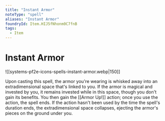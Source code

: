 ```yaml
---
title: "Instant Armor"
noteType: "spell"
aliases: "Instant Armor"
foundryId: Item.HIJ5fNhonm0C7fnB
tags:
  - Item
---
```


# Instant Armor
![[systems-pf2e-icons-spells-instant-armor.webp|150]]

Upon casting this spell, the armor you're wearing is whisked away into an extradimensional space that's linked to you. If the armor is magical and invested by you, it remains invested while in this space, though you don't gain its benefits. You then gain the [[Armor Up!]] action; once you use the action, the spell ends. If the action hasn't been used by the time the spell's duration ends, the extradimensional space collapses, ejecting the armor's pieces on the ground under you.
